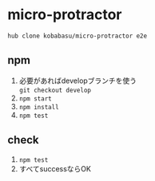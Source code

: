 # micro-protractor

```
hub clone kobabasu/micro-protractor e2e
```

## npm
1. 必要があればdevelopブランチを使う  
   `git checkout develop`
1. `npm start`
1. `npm install`
1. `npm test`

## check
1. `npm test`
1. すべてsuccessならOK
